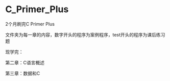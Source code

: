 # C_Primer_Plus

2个月刷完C Primer Plus

文件夹为每一章的内容，数字开头的程序为案例程序，test开头的程序为课后练习题

现学完：

第二章：C语言概述

第三章：数据和C
